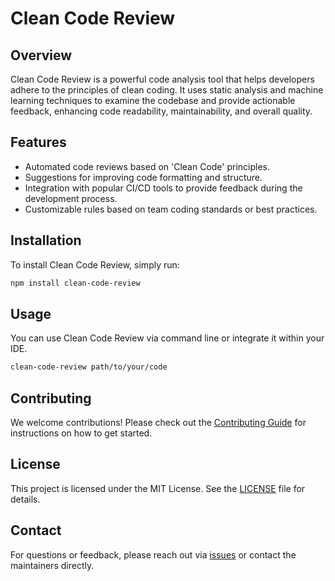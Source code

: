 # Clean Code Review

## Overview
Clean Code Review is a powerful code analysis tool that helps developers adhere to the principles of clean coding. It uses static analysis and machine learning techniques to examine the codebase and provide actionable feedback, enhancing code readability, maintainability, and overall quality.

## Features
- Automated code reviews based on 'Clean Code' principles.
- Suggestions for improving code formatting and structure.
- Integration with popular CI/CD tools to provide feedback during the development process.
- Customizable rules based on team coding standards or best practices.

## Installation
To install Clean Code Review, simply run:
```bash
npm install clean-code-review
```

## Usage
You can use Clean Code Review via command line or integrate it within your IDE.
```bash
clean-code-review path/to/your/code
```

## Contributing
We welcome contributions! Please check out the [Contributing Guide](CONTRIBUTING.md) for instructions on how to get started.

## License
This project is licensed under the MIT License. See the [LICENSE](LICENSE) file for details.

## Contact
For questions or feedback, please reach out via [issues](https://github.com/yourusername/clean-code-review/issues) or contact the maintainers directly.